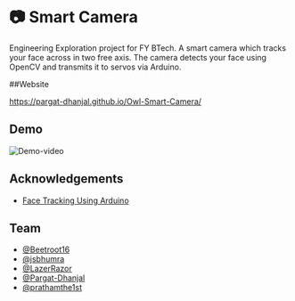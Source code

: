 
# 📷 Smart Camera

Engineering Exploration project for FY BTech. A smart camera which tracks your face across in two free axis. The camera detects your face using OpenCV and transmits it to servos via Arduino.

##Website

https://pargat-dhanjal.github.io/Owl-Smart-Camera/

## Demo

![Demo-video](https://github.com/Pargat-Dhanjal/Smart-Camera/blob/master/demo.gif)

## Acknowledgements

 - [Face Tracking Using Arduino](https://create.arduino.cc/projecthub/WolfxPac/face-tracking-using-arduino-b35b6b)

## Team

- [@Beetroot16](https://www.github.com/octokatherine)
- [@jsbhumra](https://www.github.com/jsbhumra)
- [@LazerRazor](https://www.github.com/LazerRazor)
- [@Pargat-Dhanjal](https://www.github.com/Pargat-Dhanjal)
- [@prathamthe1st](https://www.github.com/prathamthe1st)


